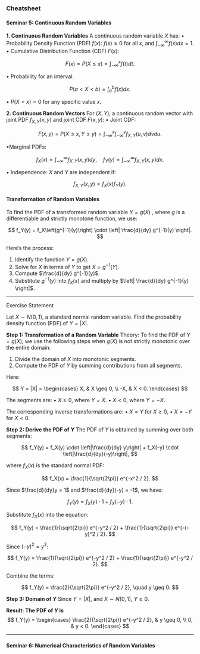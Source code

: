 ### Cheatsheet

#### Seminar 5: Continuous Random Variables

**1. Continuous Random Variables**
A continuous random variable $X$ has:
• Probability Density Function (PDF) $f(x)$:
$f(x) \geq 0$ for all $x$, and $\int_{-\infty}^\infty f(x) dx = 1$.
• Cumulative Distribution Function (CDF) $F(x)$:

$$
F(x) = P(X \leq x) = \int_{-\infty}^x f(t) dt.
$$

• Probability for an interval:

$$
P(a < X < b) = \int_a^b f(x) dx.
$$

• $P(X = x) = 0$ for any specific value $x$.

**2. Continuous Random Vectors**
For $(X, Y)$, a continuous random vector with joint PDF $f_{X,Y}(x, y)$ and joint CDF $F(x, y)$:
• Joint CDF:

$$
F(x, y) = P(X \leq x, Y \leq y) = \int_{-\infty}^x \int_{-\infty}^y f_{X,Y}(u, v) dv du.
$$

•Marginal PDFs:

$$
f_X(x) = \int_{-\infty}^\infty f_{X,Y}(x, y) dy, \quad f_Y(y) = \int_{-\infty}^\infty f_{X,Y}(x, y) dx.
$$

• Independence:
$X$ and $Y$ are independent if:

$$
f_{X,Y}(x, y) = f_X(x) f_Y(y).
$$

#### Transformation of Random Variables

To find the PDF of a transformed random variable $Y = g(X)$ , where $g$ is a differentiable and strictly monotone function, we use:

$$
f_Y(y) = f_X\left(g^{-1}(y)\right) \cdot \left| \frac{d}{dy} g^{-1}(y) \right|.
$$

Here’s the process:

1. Identify the function $Y = g(X)$.
2. Solve for $X$ in terms of $Y$ to get $X = g^{-1}(Y)$.
3. Compute $\frac{d}{dy} g^{-1}(y)$.
4. Substitute $g^{-1}(y)$ into $f_X(x)$ and multiply by $\left| \frac{d}{dy} g^{-1}(y) \right|$.

---

Exercise Statement

Let $X \sim N(0, 1)$, a standard normal random variable. Find the probability density function (PDF) of $Y = |X|$.

**Step 1: Transformation of a Random Variable**
Theory:
To find the PDF of $Y = g(X)$, we use the following steps when $g(X)$ is not strictly monotonic over the entire domain:

1. Divide the domain of $X$ into monotonic segments.
2. Compute the PDF of $Y$ by summing contributions from all segments.

Here:

$$
Y = |X| =
\begin{cases}
X, & X \geq 0, \\
-X, & X < 0.
\end{cases}
$$

The segments are:
• $X \geq 0$, where $Y = X$.
• $X < 0$, where $Y = -X$.

The corresponding inverse transformations are:
• $X = Y$ for $X \geq 0$,
• $X = -Y$ for $X < 0$.

**Step 2: Derive the PDF of $Y$**
The PDF of $Y$ is obtained by summing over both segments:

$$
f_Y(y) = f_X(y) \cdot \left|\frac{d}{dy} y\right| + f_X(-y) \cdot \left|\frac{d}{dy}(-y)\right|,
$$

where $f_X(x)$ is the standard normal PDF:

$$
f_X(x) = \frac{1}{\sqrt{2\pi}} e^{-x^2 / 2}.
$$

Since $\frac{d}{dy}y = 1$ and $\frac{d}{dy}(-y) = -1$, we have:

$$
f_Y(y) = f_X(y) \cdot 1 + f_X(-y) \cdot 1.
$$


Substitute $f_X(x)$ into the equation:

$$
f_Y(y) = \frac{1}{\sqrt{2\pi}} e^{-y^2 / 2} + \frac{1}{\sqrt{2\pi}} e^{-(-y)^2 / 2}.
$$

Since $(-y)^2 = y^2$:

$$
f_Y(y) = \frac{1}{\sqrt{2\pi}} e^{-y^2 / 2} + \frac{1}{\sqrt{2\pi}} e^{-y^2 / 2}.
$$

Combine the terms:

$$
f_Y(y) = \frac{2}{\sqrt{2\pi}} e^{-y^2 / 2}, \quad y \geq 0.
$$

**Step 3: Domain of $Y$**
Since $Y = |X|$, and $X \sim N(0, 1)$, $Y \geq 0$.

**Result: The PDF of $Y$ is**
$$
f_Y(y) =
\begin{cases}
\frac{2}{\sqrt{2\pi}} e^{-y^2 / 2}, & y \geq 0, \\
0, & y < 0.
\end{cases}
$$

---

#### Seminar 6: Numerical Characteristics of Random Variables



